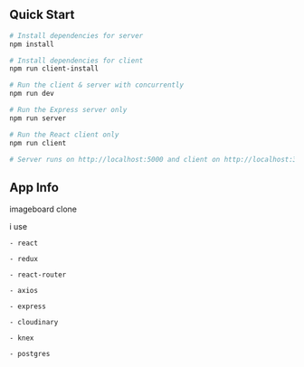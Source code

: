 ## Quick Start

```bash
# Install dependencies for server
npm install

# Install dependencies for client
npm run client-install

# Run the client & server with concurrently
npm run dev

# Run the Express server only
npm run server

# Run the React client only
npm run client

# Server runs on http://localhost:5000 and client on http://localhost:3000
```

## App Info

imageboard clone

i use

    - react

    - redux

    - react-router

    - axios

    - express

    - cloudinary

    - knex

    - postgres
